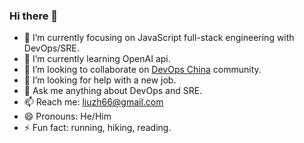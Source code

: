 ### Hi there 👋

- 🔭 I’m currently focusing on JavaScript full-stack engineering with DevOps/SRE.
- 🌱 I’m currently learning OpenAI api.
- 👯 I’m looking to collaborate on [DevOps China](https://www.devopschina.org) community.
- 🤔 I’m looking for help with a new job.
- 💬 Ask me anything about DevOps and SRE.
- 📫 Reach me: liuzh66@gmail.com 
- 😄 Pronouns: He/Him
- ⚡ Fun fact: running, hiking, reading.
